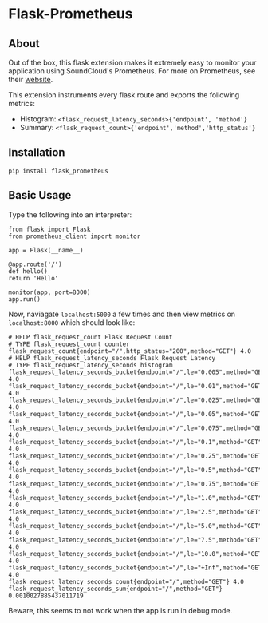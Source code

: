# Flask-Prometheus

## About
Out of the box, this flask extension makes it extremely easy to monitor your application using SoundCloud's Prometheus. For more on Prometheus, see their [website](prometheus.io).

This extension instruments every flask route and exports the following metrics:
* Histogram: `<flask_request_latency_seconds>{'endpoint', 'method'}`
* Summary: `<flask_request_count>{'endpoint','method','http_status'}`

## Installation
```
pip install flask_prometheus
```

## Basic Usage
Type the following into an interpreter:
```
from flask import Flask
from prometheus_client import monitor 

app = Flask(__name__)

@app.route('/')
def hello()
return 'Hello'

monitor(app, port=8000)
app.run()
```

Now, naviagate `localhost:5000` a few times and then view metrics on `localhost:8000` which should look like:
```
# HELP flask_request_count Flask Request Count
# TYPE flask_request_count counter
flask_request_count{endpoint="/",http_status="200",method="GET"} 4.0
# HELP flask_request_latency_seconds Flask Request Latency
# TYPE flask_request_latency_seconds histogram
flask_request_latency_seconds_bucket{endpoint="/",le="0.005",method="GET"} 4.0
flask_request_latency_seconds_bucket{endpoint="/",le="0.01",method="GET"} 4.0
flask_request_latency_seconds_bucket{endpoint="/",le="0.025",method="GET"} 4.0
flask_request_latency_seconds_bucket{endpoint="/",le="0.05",method="GET"} 4.0
flask_request_latency_seconds_bucket{endpoint="/",le="0.075",method="GET"} 4.0
flask_request_latency_seconds_bucket{endpoint="/",le="0.1",method="GET"} 4.0
flask_request_latency_seconds_bucket{endpoint="/",le="0.25",method="GET"} 4.0
flask_request_latency_seconds_bucket{endpoint="/",le="0.5",method="GET"} 4.0
flask_request_latency_seconds_bucket{endpoint="/",le="0.75",method="GET"} 4.0
flask_request_latency_seconds_bucket{endpoint="/",le="1.0",method="GET"} 4.0
flask_request_latency_seconds_bucket{endpoint="/",le="2.5",method="GET"} 4.0
flask_request_latency_seconds_bucket{endpoint="/",le="5.0",method="GET"} 4.0
flask_request_latency_seconds_bucket{endpoint="/",le="7.5",method="GET"} 4.0
flask_request_latency_seconds_bucket{endpoint="/",le="10.0",method="GET"} 4.0
flask_request_latency_seconds_bucket{endpoint="/",le="+Inf",method="GET"} 4.0
flask_request_latency_seconds_count{endpoint="/",method="GET"} 4.0
flask_request_latency_seconds_sum{endpoint="/",method="GET"} 0.0010027885437011719
```

Beware, this seems to not work when the app is run in debug mode.
